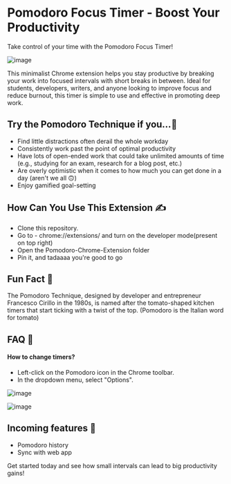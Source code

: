 # Pomodoro Focus Timer - Boost Your Productivity

Take control of your time with the Pomodoro Focus Timer! 

![image](https://github.com/user-attachments/assets/d2907b84-9ba2-4189-a3fc-d79015d87b89)




This minimalist Chrome extension helps you stay productive by breaking your work into focused intervals with short breaks in between. 
Ideal for students, developers, writers, and anyone looking to improve focus and reduce burnout, this timer is simple to use and effective in promoting deep work.

## Try the Pomodoro Technique if you...🙌

<ul>
<li>Find little distractions often derail the whole workday</li>

<li>Consistently work past the point of optimal productivity</li>

<li>Have lots of open-ended work that could take unlimited amounts of time (e.g., studying for an exam, research for a blog post, etc.)</li>

<li>Are overly optimistic when it comes to how much you can get done in a day (aren't we all 🙃)</li>

<li>Enjoy gamified goal-setting</li>
</ul>

## How Can You Use This Extension ✍️
<ul>
<li>Clone this repository.</li>
<li>Go to - chrome://extensions/ and turn on the developer mode(present on top right)</li>
<li>Open the Pomodoro-Chrome-Extension folder</li>
<li>Pin it, and tadaaaa you're good to go</li>
</ul>

## Fun Fact 💁
The Pomodoro Technique, designed by developer and entrepreneur Francesco Cirillo in the 1980s, 
is named after the tomato-shaped kitchen timers that start ticking with a twist of the top. (Pomodoro is the Italian word for tomato)

## FAQ 🤔

#### How to change timers? 

- Left-click on the Pomodoro icon in the Chrome toolbar.
- In the dropdown menu, select "Options".
   
![image](https://github.com/user-attachments/assets/ea0e8711-db17-4d02-ac06-00a155e3c691)


![image](https://github.com/user-attachments/assets/0cde8bb8-bbc4-4b9a-9f37-26577615a755)


</ul>



## Incoming features 👷
- Pomodoro history
- Sync with web app

Get started today and see how small intervals can lead to big productivity gains!

